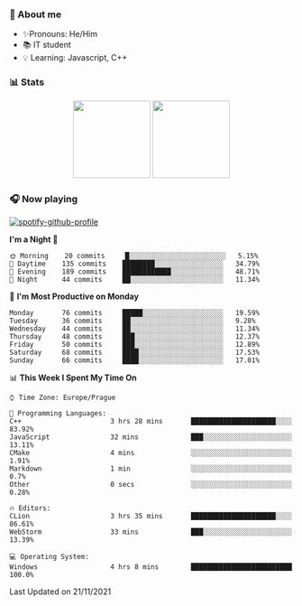 ### 👋 About me

- ✨Pronouns: He/Him
- 📚 IT student
- 💡 Learning: Javascript, C++

### 📊 Stats
<p align="center">
  <img height="137px" src="https://github-readme-stats-ashy-seven.vercel.app/api?username=Nanoslav&count_private=true&theme=dark&show_icons=true" />
  <img height="137px" src="https://github-readme-stats-ashy-seven.vercel.app/api/top-langs?username=Nanoslav&count_private=true&layout=compact&theme=dark" />
</p>

### 🎧 Now playing
[![spotify-github-profile](https://spotify-github-profile.vercel.app/api/view?uid=g509347fts6blldcmm8uxhzib&cover_image=true&theme=novatorem)](https://spotify-github-profile.vercel.app/api/view?uid=g509347fts6blldcmm8uxhzib&redirect=true)

<!--START_SECTION:waka-->
**I'm a Night 🦉** 

```text
🌞 Morning    20 commits     █░░░░░░░░░░░░░░░░░░░░░░░░   5.15% 
🌆 Daytime    135 commits    ████████░░░░░░░░░░░░░░░░░   34.79% 
🌃 Evening    189 commits    ████████████░░░░░░░░░░░░░   48.71% 
🌙 Night      44 commits     ██░░░░░░░░░░░░░░░░░░░░░░░   11.34%

```
📅 **I'm Most Productive on Monday** 

```text
Monday       76 commits     █████░░░░░░░░░░░░░░░░░░░░   19.59% 
Tuesday      36 commits     ██░░░░░░░░░░░░░░░░░░░░░░░   9.28% 
Wednesday    44 commits     ██░░░░░░░░░░░░░░░░░░░░░░░   11.34% 
Thursday     48 commits     ███░░░░░░░░░░░░░░░░░░░░░░   12.37% 
Friday       50 commits     ███░░░░░░░░░░░░░░░░░░░░░░   12.89% 
Saturday     68 commits     ████░░░░░░░░░░░░░░░░░░░░░   17.53% 
Sunday       66 commits     ████░░░░░░░░░░░░░░░░░░░░░   17.01%

```


📊 **This Week I Spent My Time On** 

```text
⌚︎ Time Zone: Europe/Prague

💬 Programming Languages: 
C++                      3 hrs 28 mins       █████████████████████░░░░   83.92% 
JavaScript               32 mins             ███░░░░░░░░░░░░░░░░░░░░░░   13.11% 
CMake                    4 mins              ░░░░░░░░░░░░░░░░░░░░░░░░░   1.91% 
Markdown                 1 min               ░░░░░░░░░░░░░░░░░░░░░░░░░   0.7% 
Other                    0 secs              ░░░░░░░░░░░░░░░░░░░░░░░░░   0.28%

🔥 Editors: 
CLion                    3 hrs 35 mins       █████████████████████░░░░   86.61% 
WebStorm                 33 mins             ███░░░░░░░░░░░░░░░░░░░░░░   13.39%

💻 Operating System: 
Windows                  4 hrs 8 mins        █████████████████████████   100.0%

```


 Last Updated on 21/11/2021
<!--END_SECTION:waka-->

<!--
**Nanoslav/Nanoslav** is a ✨ _special_ ✨ repository because its `README.md` (this file) appears on your GitHub profile.

Here are some ideas to get you started:

- 🔭 I’m currently working on ...
- 🌱 I’m currently learning ...
- 👯 I’m looking to collaborate on ...
- 🤔 I’m looking for help with ...
- 💬 Ask me about ...
- 📫 How to reach me: ...
- 😄 Pronouns: ...
- ⚡ Fun fact: ...
-->
